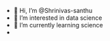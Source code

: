 - 👋 Hi, I’m @Shrinivas-santhu
- 👀 I’m interested in data science
- 🌱 I’m currently learning science
- 
<!---
Shrinivas-santhu/Shrinivas-santhu is a ✨ special ✨ repository because its `README.md` (this file) appears on your GitHub profile.
You can click the Preview link to take a look at your changes.
--->
